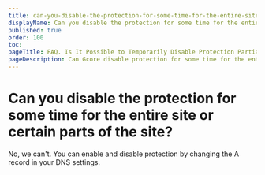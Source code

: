 ```yaml
---
title: can-you-disable-the-protection-for-some-time-for-the-entire-site-or-certain-parts-of-the-site
displayName: Can you disable the protection for some time for the entire site or certain parts of the site?
published: true
order: 100
toc:
pageTitle: FAQ. Is It Possible to Temporarily Disable Protection Partially or Completely? | Gcore
pageDescription: Can Gcore disable protection for some time for the entire site or its parts? 
---
```

# Can you disable the protection for some time for the entire site or certain parts of the site?

No, we can't. You can enable and disable protection by changing the A record in your DNS settings.